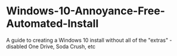 # Windows-10-Annoyance-Free-Automated-Install
A guide to creating a Windows 10 install without all of the "extras" - disabled One Drive, Soda Crush, etc
